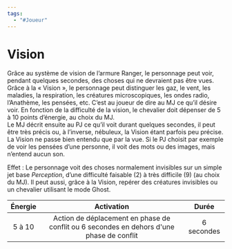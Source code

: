 ```yaml
---
tags:
  - "#Joueur"
---
```

# Vision

Grâce au système de vision de l’armure Ranger, le personnage peut voir, pendant quelques secondes, des choses qui ne devraient pas être vues. Grâce à la « Vision », le personnage peut distinguer les gaz, le vent, les maladies, la respiration, les créatures microscopiques, les ondes radio, l’Anathème, les pensées, etc. C’est au joueur de dire au MJ ce qu’il désire voir. En fonction de la difficulté de la vision, le chevalier doit dépenser de 5 à 10 points d’énergie, au choix du MJ.  
Le MJ décrit ensuite au PJ ce qu’il voit durant quelques secondes, il peut être très précis ou, à l’inverse, nébuleux, la Vision étant parfois peu précise.  
La Vision ne passe bien entendu que par la vue. Si le PJ choisit par exemple de voir les pensées d’une personne, il voit des mots ou des images, mais n’entend aucun son.

Effet : Le personnage voit des choses normalement invisibles sur un simple jet base _Perception_, d’une difficulté faisable (2) à très difficile (9) (au choix du MJ). Il peut aussi, grâce à la Vision, repérer des créatures invisibles ou un chevalier utilisant le mode Ghost.

| Énergie |                                        Activation                                        |   Durée    |
| :-----: | :--------------------------------------------------------------------------------------: | :--------: |
| 5 à 10  | Action de déplacement en phase de conflit ou 6 secondes en dehors d'une phase de conflit | 6 secondes |
